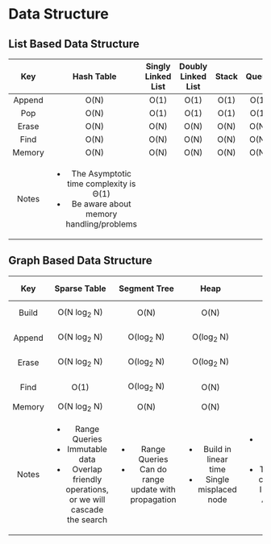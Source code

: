 # Data Structure



## List Based Data Structure
<div align = "center">

|  Key  | Hash Table | Singly Linked List | Doubly Linked List | Stack | Queue
|:-----:|:----------:|:------------------:|:------------------:|:-----:|:-----:|
| Append  |O(N)| O(1)|O(1)|O(1)|O(1)
| Pop | O(N) | O(1) | O(1) | O(1) | O(1)
| Erase |O(N)|O(N)|O(N)|O(N)|O(N)
| Find |O(N)|O(N)|O(N)|O(N)|O(N)
| Memory |O(N)|O(N)|O(N)|O(N)|O(N)
| Notes |<ul> <li> The Asymptotic time complexity is Θ(1)</li> <li>Be aware about memory handling/problems</li></ul>| ||||
</div>


## Graph Based Data Structure 
<div align = "center">

|  Key  | Sparse Table | Segment Tree | Heap | Trie | Balanced BST | BST | DSU |
|:-----:|:------------:|:------------:|:----:|:----:|:------------:|:---:|:----:|
| Build | O(N log<sub>2</sub> N) | O(N) | O(N) | O(N) | O(N log<sub>2</sub> N) | **O(N<sup>2</sup>)**| O(N) |
| Append  |O(N log<sub>2</sub> N)| O(log<sub>2</sub> N)|O(log<sub>2</sub> N)| O(M)|O(log<sub>2</sub> N)| O(N) | O(log<sub>2</sub> N)|
| Erase |O(N log<sub>2</sub> N)| O(log<sub>2</sub> N)|O(log<sub>2</sub> N)| O(M)|O(log<sub>2</sub> N)| O(N)| **??**
| Find |O(1)|O(log<sub>2</sub> N)|O(N)|O(M)|O(log<sub>2</sub> N)| O(N)| O(log<sub>2</sub> N)
| Memory |O(N log<sub>2</sub> N)|O(N)|O(N)|O(N)|O(N)| O(N)| O(N)
| Notes |<ul> <li> Range Queries </li> <li> Immutable data </li> <li> Overlap friendly operations, or we will cascade the search </li> </ul>| <ul> <li> Range Queries </li> <li> Can do range update with propagation </li> </ul>| <ul> <li> Build in linear time </li> <li> Single misplaced node </li> </ul> | <ul> <li> **M** is the length of the word </li> <li>The space complexity I believe is **Alphabet size * N** </li> </ul> | <ul> <li> AVL tree</li> </ul> | |
</div>
